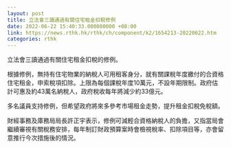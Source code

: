 ```yaml
---
layout: post
title: 立法會三讀通過有關住宅租金扣稅修例
date: 2022-06-22 15:40:33.000000000 +08:00
link: https://news.rthk.hk/rthk/ch/component/k2/1654213-20220622.htm
categories: rthk
---
```


立法會三讀通過有關住宅租金扣稅的修例。

根據修例，無持有住宅物業的納稅人可用租客身分，就有關課稅年度繳付的合資格住宅租金，申索稅項扣除。上限為每個課稅年度10萬元，不設年期限制。政府估計可惠及約43萬名納稅人，政府稅收每年將減少約33億元。

多名議員支持修例，但希望政府將來多參考市場租金走勢，提升租金扣稅免稅額。

財經事務及庫務局局長許正宇表示，修例可減輕合資格納稅人的負擔，又指當局會繼續審視有關稅務安排，每年制訂財政預算案時會檢視稅率、扣除項目等，亦會留意推行今次措施後的情況。
